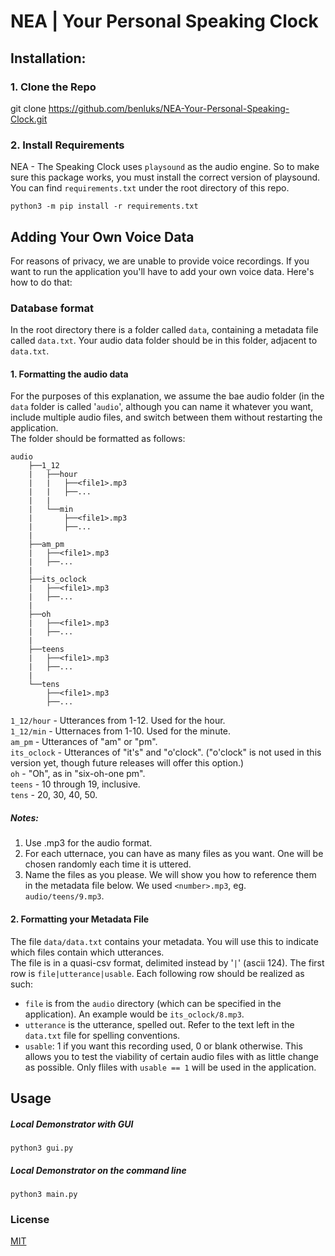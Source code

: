 # NEA | Your Personal Speaking Clock

## Installation:

### 1. Clone the Repo

git clone https://github.com/benluks/NEA-Your-Personal-Speaking-Clock.git

### 2. Install Requirements

NEA - The Speaking Clock uses `playsound` as the audio engine. So to make sure this package works, you must install the correct version of playsound. You can find `requirements.txt` under the root directory of this repo.

```
python3 -m pip install -r requirements.txt
```

## Adding Your Own Voice Data

For reasons of privacy, we are unable to provide voice recordings. If you want to run the application you'll have to add your own voice data. Here's how to do that:

### Database format

In the root directory there is a folder called `data`, containing a metadata file called `data.txt`. Your audio data folder should be in this folder, adjacent to `data.txt`.

#### 1. Formatting the audio data

For the purposes of this explanation, we assume the bae audio folder (in the `data` folder is called '`audio`', although you can name it whatever you want, include multiple audio files, and switch between them without restarting the application.  
The folder should be formatted as follows:

```
audio
    ├──1_12
    |   ├──hour
    |   |   ├──<file1>.mp3
    |   |   ├──...
    |   |
    |   └──min
    |       ├──<file1>.mp3
    |       ├──...
    |
    ├──am_pm
    |   ├──<file1>.mp3
    |   ├──...
    |
    ├──its_oclock
    |   ├──<file1>.mp3
    |   ├──...
    |
    ├──oh
    |   ├──<file1>.mp3
    |   ├──...
    |
    ├──teens
    |   ├──<file1>.mp3
    |   ├──...
    |
    └──tens
        ├──<file1>.mp3
        ├──...
```

`1_12/hour` - Utterances from 1-12. Used for the hour.  
`1_12/min` - Utternaces from 1-10. Used for the minute.  
`am_pm` - Utterances of "am" or "pm".  
`its_oclock` - Utterances of "it's" and "o'clock". ("o'clock" is not used in this version yet, though future releases will offer this option.)  
`oh` - "Oh", as in "six-oh-one pm".  
`teens` - 10 through 19, inclusive.  
`tens` - 20, 30, 40, 50.

##### Notes:

1. Use .mp3 for the audio format.
2. For each utternace, you can have as many files as you want. One will be chosen randomly each time it is uttered.
3. Name the files as you please. We will show you how to reference them in the metadata file below. We used `<number>.mp3`, eg. `audio/teens/9.mp3`.

#### 2. Formatting your Metadata File

The file `data/data.txt` contains your metadata. You will use this to indicate which files contain which utterances.  
The file is in a quasi-csv format, delimited instead by '`|`' (ascii 124). The first row is `file|utterance|usable`. Each following row should be realized as such:

- `file` is from the `audio` directory (which can be specified in the application). An example would be `its_oclock/8.mp3`.
- `utterance` is the utterance, spelled out. Refer to the text left in the `data.txt` file for spelling conventions.
- `usable`: 1 if you want this recording used, 0 or blank otherwise. This allows you to test the viability of certain audio files with as little change as possible. Only fliles with `usable == 1` will be used in the application.

## Usage

##### Local Demonstrator with GUI

```
python3 gui.py
```

##### Local Demonstrator on the command line

```
python3 main.py
```

### License

[MIT](https://choosealicense.com/licenses/mit/)
